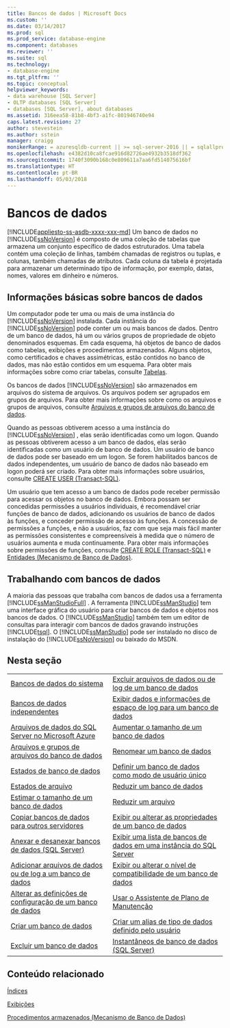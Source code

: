 ```yaml
---
title: Bancos de dados | Microsoft Docs
ms.custom: ''
ms.date: 03/14/2017
ms.prod: sql
ms.prod_service: database-engine
ms.component: databases
ms.reviewer: ''
ms.suite: sql
ms.technology:
- database-engine
ms.tgt_pltfrm: ''
ms.topic: conceptual
helpviewer_keywords:
- data warehouse [SQL Server]
- OLTP databases [SQL Server]
- databases [SQL Server], about databases
ms.assetid: 316eea58-81b8-4bf3-a1fc-801946740e94
caps.latest.revision: 27
author: stevestein
ms.author: sstein
manager: craigg
monikerRange: = azuresqldb-current || >= sql-server-2016 || = sqlallproducts-allversions
ms.openlocfilehash: e4382d10ca8fcae916d82726ae4932b3518df362
ms.sourcegitcommit: 1740f3090b168c0e809611a7aa6fd514075616bf
ms.translationtype: HT
ms.contentlocale: pt-BR
ms.lasthandoff: 05/03/2018
---
```

# <a name="databases"></a>Bancos de dados
[!INCLUDE[appliesto-ss-asdb-xxxx-xxx-md](../../includes/appliesto-ss-asdb-xxxx-xxx-md.md)]
  Um banco de dados no [!INCLUDE[ssNoVersion](../../includes/ssnoversion-md.md)] é composto de uma coleção de tabelas que armazena um conjunto específico de dados estruturados. Uma tabela contém uma coleção de linhas, também chamadas de registros ou tuplas, e colunas, também chamadas de atributos. Cada coluna da tabela é projetada para armazenar um determinado tipo de informação, por exemplo, datas, nomes, valores em dinheiro e números.  
  
## <a name="basic-information-about-databases"></a>Informações básicas sobre bancos de dados  
 Um computador pode ter uma ou mais de uma instância do [!INCLUDE[ssNoVersion](../../includes/ssnoversion-md.md)] instalada. Cada instância do [!INCLUDE[ssNoVersion](../../includes/ssnoversion-md.md)] pode conter um ou mais bancos de dados.  Dentro de um banco de dados, há um ou vários grupos de propriedade de objeto denominados esquemas. Em cada esquema, há objetos de banco de dados como tabelas, exibições e procedimentos armazenados. Alguns objetos, como certificados e chaves assimétricas, estão contidos no banco de dados, mas não estão contidos em um esquema. Para obter mais informações sobre como criar tabelas, consulte [Tabelas](../../relational-databases/tables/tables.md).  
  
 Os bancos de dados [!INCLUDE[ssNoVersion](../../includes/ssnoversion-md.md)] são armazenados em arquivos do sistema de arquivos. Os arquivos podem ser agrupados em grupos de arquivos. Para obter mais informações sobre como os arquivos e grupos de arquivos, consulte [Arquivos e grupos de arquivos do banco de dados](../../relational-databases/databases/database-files-and-filegroups.md).  
  
 Quando as pessoas obtiverem acesso a uma instância do [!INCLUDE[ssNoVersion](../../includes/ssnoversion-md.md)] , elas serão identificadas como um logon. Quando as pessoas obtiverem acesso a um banco de dados, elas serão identificadas como um usuário de banco de dados. Um usuário de banco de dados pode ser baseado em um logon. Se forem habilitados bancos de dados independentes, um usuário de banco de dados não baseado em logon poderá ser criado. Para obter mais informações sobre usuários, consulte [CREATE USER &#40;Transact-SQL&#41;](../../t-sql/statements/create-user-transact-sql.md).  
  
 Um usuário que tem acesso a um banco de dados pode receber permissão para acessar os objetos no banco de dados. Embora possam ser concedidas permissões a usuários individuais, é recomendável criar funções de banco de dados, adicionando os usuários de banco de dados às funções, e conceder permissão de acesso às funções. A concessão de permissões a funções, e não a usuários, faz com que seja mais fácil manter as permissões consistentes e compreensíveis à medida que o número de usuários aumenta e muda continuamente. Para obter mais informações sobre permissões de funções, consulte [CREATE ROLE &#40;Transact-SQL&#41;](../../t-sql/statements/create-role-transact-sql.md) e [Entidades &#40;Mecanismo de Banco de Dados&#41;](../../relational-databases/security/authentication-access/principals-database-engine.md).  
  
## <a name="working-with-databases"></a>Trabalhando com bancos de dados  
 A maioria das pessoas que trabalha com bancos de dados usa a ferramenta [!INCLUDE[ssManStudioFull](../../includes/ssmanstudiofull-md.md)] . A ferramenta [!INCLUDE[ssManStudio](../../includes/ssmanstudio-md.md)] tem uma interface gráfica do usuário para criar bancos de dados e objetos nos bancos de dados. O [!INCLUDE[ssManStudio](../../includes/ssmanstudio-md.md)] também tem um editor de consultas para interagir com bancos de dados gravando instruções [!INCLUDE[tsql](../../includes/tsql-md.md)]. O [!INCLUDE[ssManStudio](../../includes/ssmanstudio-md.md)] pode ser instalado no disco de instalação do [!INCLUDE[ssNoVersion](../../includes/ssnoversion-md.md)] ou baixado do MSDN.  
  
## <a name="in-this-section"></a>Nesta seção  
  
|||  
|-|-|  
|[Bancos de dados do sistema](../../relational-databases/databases/system-databases.md)|[Excluir arquivos de dados ou de log de um banco de dados](../../relational-databases/databases/delete-data-or-log-files-from-a-database.md)|  
|[Bancos de dados independentes](../../relational-databases/databases/contained-databases.md)|[Exibir dados e informações de espaço de log para um banco de dados](../../relational-databases/databases/display-data-and-log-space-information-for-a-database.md)|  
|[Arquivos de dados do SQL Server no Microsoft Azure](../../relational-databases/databases/sql-server-data-files-in-microsoft-azure.md)|[Aumentar o tamanho de um banco de dados](../../relational-databases/databases/increase-the-size-of-a-database.md)|  
|[Arquivos e grupos de arquivos do banco de dados](../../relational-databases/databases/database-files-and-filegroups.md)|[Renomear um banco de dados](../../relational-databases/databases/rename-a-database.md)|  
|[Estados de banco de dados](../../relational-databases/databases/database-states.md)|[Definir um banco de dados como modo de usuário único](../../relational-databases/databases/set-a-database-to-single-user-mode.md)|  
|[Estados de arquivo](../../relational-databases/databases/file-states.md)|[Reduzir um banco de dados](../../relational-databases/databases/shrink-a-database.md)|  
|[Estimar o tamanho de um banco de dados](../../relational-databases/databases/estimate-the-size-of-a-database.md)|[Reduzir um arquivo](../../relational-databases/databases/shrink-a-file.md)|  
|[Copiar bancos de dados para outros servidores](../../relational-databases/databases/copy-databases-to-other-servers.md)|[Exibir ou alterar as propriedades de um banco de dados](../../relational-databases/databases/view-or-change-the-properties-of-a-database.md)|  
|[Anexar e desanexar bancos de dados &#40;SQL Server&#41;](../../relational-databases/databases/database-detach-and-attach-sql-server.md)|[Exibir uma lista de bancos de dados em uma instância do SQL Server](../../relational-databases/databases/view-a-list-of-databases-on-an-instance-of-sql-server.md)|  
|[Adicionar arquivos de dados ou de log a um banco de dados](../../relational-databases/databases/add-data-or-log-files-to-a-database.md)|[Exibir ou alterar o nível de compatibilidade de um banco de dados](../../relational-databases/databases/view-or-change-the-compatibility-level-of-a-database.md)|  
|[Alterar as definições de configuração de um banco de dados](../../relational-databases/databases/change-the-configuration-settings-for-a-database.md)|[Usar o Assistente de Plano de Manutenção](../../relational-databases/maintenance-plans/use-the-maintenance-plan-wizard.md)|  
|[Criar um banco de dados](../../relational-databases/databases/create-a-database.md)|[Criar um alias de tipo de dados definido pelo usuário](../../relational-databases/databases/create-a-user-defined-data-type-alias.md)|  
|[Excluir um banco de dados](../../relational-databases/databases/delete-a-database.md)|[Instantâneos de banco de dados &#40;SQL Server&#41;](../../relational-databases/databases/database-snapshots-sql-server.md)|  
  
## <a name="related-content"></a>Conteúdo relacionado  
 [Índices](../../relational-databases/indexes/indexes.md)  
  
 [Exibições](../../relational-databases/views/views.md)  
  
 [Procedimentos armazenados &#40;Mecanismo de Banco de Dados&#41;](../../relational-databases/stored-procedures/stored-procedures-database-engine.md)  
  
  
